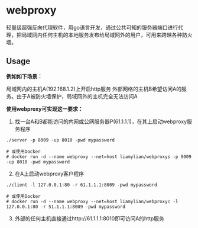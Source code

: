 # webproxy

轻量级超强反向代理软件，用go语言开发，通过公共可知的服务器端口进行代理，把局域网内任何主机的本地服务发布给局域网外的用户，可用来跨越各种防火墙。

## Usage

**例如如下场景：**

局域网内的主机A(192.168.1.2)上开启http服务
外部网络的主机B希望访问A的服务。由于A被防火墙保护，局域网外的主机完全无法访问A

**使用webproxy可实现这一要求：**

1. 找一台A和B都能访问的内网或公网服务器P(61.1.1.1)，在其上启动webproxy服务程序 

```
./server -p 8009 -up 8010 -pwd mypassword

# 或使用Docker
# docker run -d --name webproxy --net=host liamylian/webproxys -p 8009 -up 8010 -pwd mypassword
```

2. 在A上启动webproxy客户程序 

```
./client -l 127.0.0.1:80 -r 61.1.1.1:8009 -pwd mypassword

# 或使用Docker
# docker run -d --name webproxy --net=host liamylian/webproxyc -l 127.0.0.1:80 -r 51.1.1.1:8009 -pwd mypassword
```

3. 外部的任何主机直接通过http://61.1.1.1:8010即可访问A的http服务